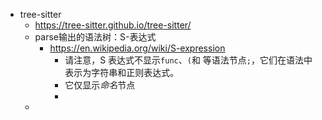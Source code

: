 - tree-sitter
	- https://tree-sitter.github.io/tree-sitter/
	- parse输出的语法树：S-表达式
		- https://en.wikipedia.org/wiki/S-expression
			- 请注意，S 表达式不显示`func`、`(`和 等语法节点`;`，它们在语法中表示为字符串和正则表达式。
			- 它仅显示*命名*节点
			-
	-